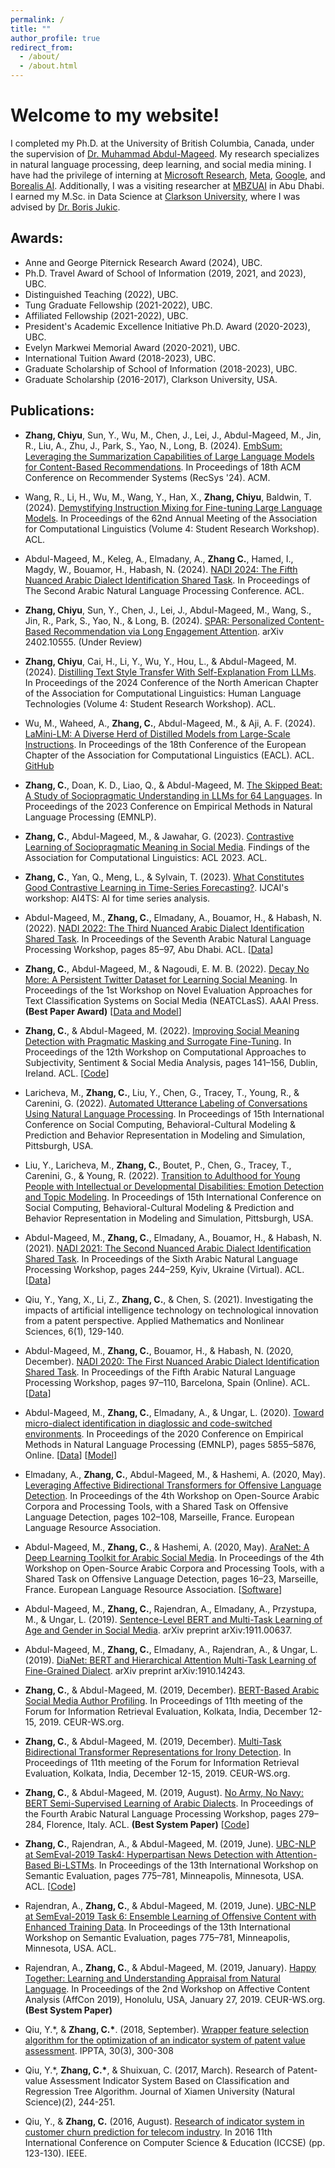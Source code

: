 ```yaml
---
permalink: /
title: ""
author_profile: true
redirect_from: 
  - /about/
  - /about.html
---
```

# Welcome to my website!

I completed my Ph.D. at the University of British Columbia, Canada, under the supervision of [Dr. Muhammad Abdul-Mageed](https://mageed.arts.ubc.ca/). My research specializes in natural language processing, deep learning, and social media mining. I have had the privilege of interning at [Microsoft Research](https://www.microsoft.com/en-us/research/), [Meta](https://research.facebook.com/), [Google](https://research.google/), and [Borealis AI](https://www.borealisai.com/). Additionally, I was a visiting researcher at [MBZUAI](https://mbzuai.ac.ae/) in Abu Dhabi. I earned my M.Sc. in Data Science at [Clarkson University](https://www.clarkson.edu/), where I was advised by [Dr. Boris Jukic](https://www.clarkson.edu/people/boris-jukic).

## Awards:
* Anne and George Piternick Research Award (2024), UBC.
* Ph.D. Travel Award of School of Information (2019, 2021, and 2023), UBC.
* Distinguished Teaching (2022), UBC.
* Tung Graduate Fellowship (2021-2022), UBC.
* Affiliated Fellowship (2021-2022), UBC.
* President's Academic Excellence Initiative Ph.D. Award (2020-2023), UBC.
* Evelyn Markwei Memorial Award (2020-2021), UBC.
* International Tuition Award (2018-2023), UBC.
* Graduate Scholarship of School of Information (2018-2023), UBC. 
* Graduate Scholarship (2016-2017), Clarkson University, USA.

## Publications:
* **Zhang, Chiyu**, Sun, Y., Wu, M., Chen, J., Lei, J., Abdul-Mageed, M., Jin, R., Liu, A., Zhu, J., Park, S., Yao, N., Long, B. (2024). [EmbSum: Leveraging the Summarization Capabilities of Large Language Models for Content-Based Recommendations](https://arxiv.org/pdf/2405.11441). In Proceedings of 18th ACM Conference on Recommender Systems (RecSys '24). ACM.

* Wang, R., Li, H., Wu, M., Wang, Y., Han, X., **Zhang, Chiyu**, Baldwin, T. (2024). [Demystifying Instruction Mixing for Fine-tuning Large Language Models](https://aclanthology.org/2024.acl-srw.15.pdf). In Proceedings of the 62nd Annual Meeting of the Association for Computational Linguistics (Volume 4: Student Research Workshop). ACL. 

* Abdul-Mageed, M., Keleg, A., Elmadany, A., **Zhang C.**, Hamed, I., Magdy, W., Bouamor, H., Habash, N. (2024). [NADI 2024: The Fifth Nuanced Arabic Dialect Identification Shared Task](https://arxiv.org/pdf/2407.04910). In Proceedings of The Second Arabic Natural Language Processing Conference. ACL. 

* **Zhang, Chiyu**, Sun, Y., Chen, J., Lei, J., Abdul-Mageed, M., Wang, S., Jin, R., Park, S., Yao, N., & Long, B. (2024). [SPAR: Personalized Content-Based Recommendation via Long Engagement Attention](https://arxiv.org/abs/2402.10555). arXiv 2402.10555. (Under Review)

* **Zhang, Chiyu**, Cai, H., Li, Y., Wu, Y., Hou, L., & Abdul-Mageed, M. (2024). [Distilling Text Style Transfer With Self-Explanation From LLMs](https://arxiv.org/abs/2403.01106). In Proceedings of the 2024 Conference of the North American Chapter of the Association for Computational Linguistics: Human Language Technologies (Volume 4: Student Research Workshop). ACL. 


* Wu, M., Waheed, A., **Zhang, C.**, Abdul-Mageed, M., & Aji, A. F. (2024). [LaMini-LM: A Diverse Herd of Distilled Models from Large-Scale Instructions](https://arxiv.org/abs/2304.14402). In Proceedings of the 18th Conference of the European Chapter of the Association for Computational Linguistics (EACL). ACL. [GitHub](https://github.com/mbzuai-nlp/LaMini-LM/)

* **Zhang, C.**, Doan, K. D., Liao, Q., & Abdul-Mageed, M. [The Skipped Beat: A Study of Sociopragmatic Understanding in LLMs for 64 Languages](). In Proceedings of the 2023 Conference on Empirical Methods in Natural Language Processing (EMNLP).

* **Zhang, C.**, Abdul-Mageed, M., & Jawahar, G. (2023). [Contrastive Learning of Sociopragmatic Meaning in Social Media](https://arxiv.org/abs/2203.07648). Findings of the Association for Computational Linguistics: ACL 2023. ACL.


* **Zhang, C.**, Yan, Q., Meng, L., & Sylvain, T. (2023). [What Constitutes Good Contrastive Learning in Time-Series Forecasting?](https://arxiv.org/abs/2306.12086). IJCAI's workshop: AI4TS: AI for time series analysis.

* Abdul-Mageed, M., **Zhang, C.**, Elmadany, A., Bouamor, H., & Habash, N. (2022). [NADI 2022: The Third Nuanced Arabic Dialect Identification Shared Task](https://aclanthology.org/2022.wanlp-1.9/). In Proceedings of the Seventh Arabic Natural Language Processing Workshop, pages 85–97, Abu Dhabi. ACL. [[Data](https://nadi.dlnlp.ai/2022/)]

* **Zhang, C.**, Abdul-Mageed, M., & Nagoudi, E. M. B. (2022). [Decay No More: A Persistent Twitter Dataset for Learning Social Meaning](https://arxiv.org/pdf/2204.04611.pdf). In Proceedings of the 1st Workshop on Novel Evaluation Approaches for Text Classification Systems on Social Media (NEATCLasS). AAAI Press. **(Best Paper Award)** [[Data and Model](https://github.com/chiyuzhang94/PTSM)]

* **Zhang, C.**, & Abdul-Mageed, M. (2022). [Improving Social Meaning Detection with Pragmatic Masking and Surrogate Fine-Tuning](https://arxiv.org/abs/2108.00356). In Proceedings of the 12th Workshop on Computational Approaches to Subjectivity, Sentiment & Social Media Analysis, pages 141–156, Dublin, Ireland. ACL. [[Code](https://github.com/chiyuzhang94/PMLM-SFT)]

* Laricheva, M., **Zhang, C.**, Liu, Y., Chen, G., Tracey, T., Young, R., & Carenini, G. (2022). [Automated Utterance Labeling of Conversations Using Natural Language Processing](https://arxiv.org/abs/2208.06525). In Proceedings of 15th International Conference on Social Computing, Behavioral-Cultural Modeling & Prediction and Behavior Representation in Modeling and Simulation, Pittsburgh, USA.

* Liu, Y., Laricheva, M., **Zhang, C.**, Boutet, P., Chen, G., Tracey, T., Carenini, G., & Young, R. (2022). [Transition to Adulthood for Young People with Intellectual or Developmental Disabilities: Emotion Detection and Topic Modeling](). In Proceedings of 15th International Conference on Social Computing, Behavioral-Cultural Modeling & Prediction and Behavior Representation in Modeling and Simulation, Pittsburgh, USA.

* Abdul-Mageed, M., **Zhang, C.**, Elmadany, A., Bouamor, H., & Habash, N. (2021). [NADI 2021: The Second Nuanced Arabic Dialect Identification Shared Task](https://aclanthology.org/2021.wanlp-1.28.pdf). In Proceedings of the Sixth Arabic Natural Language Processing Workshop, pages 244–259, Kyiv, Ukraine (Virtual). ACL. [[Data](https://github.com/UBC-NLP/nadi)]

* Qiu, Y., Yang, X., Li, Z., **Zhang, C.**, & Chen, S. (2021). Investigating the impacts of artificial intelligence technology on technological innovation from a patent perspective. Applied Mathematics and Nonlinear Sciences, 6(1), 129-140.

* Abdul-Mageed, M., **Zhang, C.**, Bouamor, H., & Habash, N. (2020, December). [NADI 2020: The First Nuanced Arabic Dialect Identification Shared Task](https://aclanthology.org/2020.wanlp-1.9.pdf). In Proceedings of the Fifth Arabic Natural Language Processing Workshop, pages 97–110, Barcelona, Spain (Online). ACL. [[Data](https://github.com/UBC-NLP/nadi)]

* Abdul-Mageed, M., **Zhang, C.**, Elmadany, A., & Ungar, L. (2020). [Toward micro-dialect identification in diaglossic and code-switched environments](https://aclanthology.org/2020.emnlp-main.472/). In Proceedings of the 2020 Conference on Empirical Methods in Natural Language Processing (EMNLP), pages 5855–5876, Online. [[Data](https://github.com/UBC-NLP/microdialects)] [[Model](https://huggingface.co/UBC-NLP/MARBERT)]

* Elmadany, A., **Zhang, C.**, Abdul-Mageed, M., & Hashemi, A. (2020, May). [Leveraging Affective Bidirectional Transformers for Offensive Language Detection](https://aclanthology.org/2020.osact-1.17/). In Proceedings of the 4th Workshop on Open-Source Arabic Corpora and Processing Tools, with a Shared Task on Offensive Language Detection, pages 102–108, Marseille, France. European Language Resource Association.

* Abdul-Mageed, M., **Zhang, C.**, & Hashemi, A. (2020, May). [AraNet: A Deep Learning Toolkit for Arabic Social Media](https://aclanthology.org/2020.osact-1.3/?ref=https://githubhelp.com). In Proceedings of the 4th Workshop on Open-Source Arabic Corpora and Processing Tools, with a Shared Task on Offensive Language Detection, pages 16–23, Marseille, France. European Language Resource Association. [[Software](https://github.com/UBC-NLP/aranet)]

* Abdul-Mageed, M., **Zhang, C.**, Rajendran, A., Elmadany, A., Przystupa, M., & Ungar, L. (2019). [Sentence-Level BERT and Multi-Task Learning of Age and Gender in Social Media](https://arxiv.org/pdf/1911.00637.pdf). arXiv preprint arXiv:1911.00637.

* Abdul-Mageed, M., **Zhang, C.**, Elmadany, A., Rajendran, A., & Ungar, L. (2019). [DiaNet: BERT and Hierarchical Attention Multi-Task Learning of Fine-Grained Dialect](https://arxiv.org/pdf/1910.14243.pdf). arXiv preprint arXiv:1910.14243.

* **Zhang, C.**, & Abdul-Mageed, M. (2019, December). [BERT-Based Arabic Social Media Author Profiling](http://ceur-ws.org/Vol-2517/T2-2.pdf). In Proceedings of 11th meeting of the Forum for Information Retrieval Evaluation, Kolkata, India, December 12-15, 2019. CEUR-WS.org.

* **Zhang, C.**, & Abdul-Mageed, M. (2019, December). [Multi-Task Bidirectional Transformer Representations for Irony Detection](http://ceur-ws.org/Vol-2517/T4-2.pdf). In Proceedings of 11th meeting of the Forum for Information Retrieval Evaluation, Kolkata, India, December 12-15, 2019. CEUR-WS.org.

* **Zhang, C.**, & Abdul-Mageed, M. (2019, August). [No Army, No Navy: BERT Semi-Supervised Learning of Arabic Dialects](https://aclanthology.org/W19-4637.pdf). In Proceedings of the Fourth Arabic Natural Language Processing Workshop, pages 279–284, Florence, Italy. ACL. **(Best System Paper)** [[Code](https://github.com/chiyuzhang94/UBCNLP-MADAR_2019)]

* **Zhang, C.**, Rajendran, A., & Abdul-Mageed, M. (2019, June). [UBC-NLP at SemEval-2019 Task4: Hyperpartisan News Detection with Attention-Based Bi-LSTMs](https://aclanthology.org/S19-2136/). In Proceedings of the 13th International Workshop on Semantic Evaluation, pages 775–781, Minneapolis, Minnesota, USA. ACL. [[Code](https://github.com/chiyuzhang94/SemEval-2019-Hyperpartisan)]

* Rajendran, A., **Zhang, C.**, & Abdul-Mageed, M. (2019, June). [UBC-NLP at SemEval-2019 Task
6: Ensemble Learning of Offensive Content with Enhanced Training Data](https://aclanthology.org/S19-2136/). In Proceedings of the 13th International Workshop on Semantic Evaluation, pages 775–781, Minneapolis, Minnesota, USA. ACL.

* Rajendran, A., **Zhang, C.**, & Abdul-Mageed, M. (2019, January). [Happy Together: Learning and Understanding Appraisal from Natural Language](http://ceur-ws.org/Vol-2328/2_paper_24.pdf). In Proceedings of the 2nd Workshop on Affective Content Analysis (AffCon 2019), Honolulu, USA, January 27, 2019. CEUR-WS.org. **(Best System Paper)**

* Qiu, Y.\*, & **Zhang, C.\***. (2018, September). [Wrapper feature selection algorithm for the optimization of an indicator system of patent value assessment](https://arxiv.org/pdf/2001.08371.pdf). IPPTA, 30(3), 300-308

* Qiu, Y.\*, **Zhang, C.\***, & Shuixuan, C. (2017, March). Research of Patent-value Assessment Indicator System Based on Classification and Regression Tree Algorithm. Journal of Xiamen University (Natural Science)(2), 244-251.

* Qiu, Y., & **Zhang, C.** (2016, August). [Research of indicator system in customer churn prediction for telecom industry](https://www.researchgate.net/profile/Chiyu-Zhang-4/publication/323686017_Research_of_Indicator_System_in_Customer_Churn_Prediction_for_Telecom_Industry/links/5aa432cf0f7e9badd9a9af22/Research-of-Indicator-System-in-Customer-Churn-Prediction-for-Telecom-Industry.pdf). In 2016 11th International Conference on Computer Science & Education (ICCSE) (pp. 123-130). IEEE.
